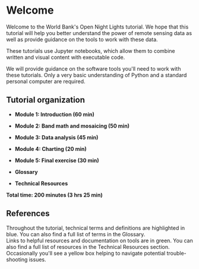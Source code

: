 Welcome
=========

Welcome to the World Bank's Open Night Lights tutorial. We hope that this tutorial will help you better understand the power of remote sensing data as well as provide guidance on the tools to work with these data.

These tutorials use Jupyter notebooks, which allow them to combine written and visual content with executable code. 

We will provide guidance on the software tools you'll need to work with these tutorials. Only a very basic understanding of Python and a standard personal computer are required.


Tutorial organization
---------------------
- **Module 1: Introduction (60 min)**

- **Module 2: Band math and mosaicing (50 min)**

- **Module 3: Data analysis (45 min)**

- **Module 4: Charting (20 min)**

- **Module 5: Final exercise (30 min)**

- **Glossary**

- **Technical Resources**

**Total time: 200 minutes (3 hrs 25 min)**

References
----------
<div class="alert alert-info">
Throughout the tutorial, technical terms and definitions are highlighted in blue. You can also find a full list of terms in the Glossary.
</div>

<div class="alert alert-success">
Links to helpful resources and documentation on tools are in green. You can also find a full list of resources in the Technical Resources section.
</div>

<div class="alert alert-warning">
Occasionally you'll see a yellow box helping to navigate potential trouble-shooting issues.
</div>